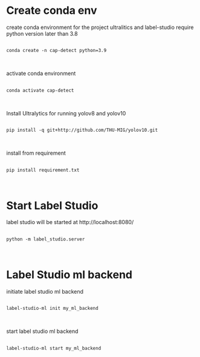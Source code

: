 # Create conda env

create conda environment for the project
ultralitics and label-studio require python version later than 3.8
##
    conda create -n cap-detect python=3.9
<br>

activate conda environment
##
    conda activate cap-detect
<br>

Install Ultralytics for running yolov8 and yolov10
##
    pip install -q git+http://github.com/THU-MIG/yolov10.git
<br>

install from requirement
##
    pip install requirement.txt
    
<br>

# Start Label Studio
label studio will be started at http://localhost:8080/
##
    python -m label_studio.server

<br>


# Label Studio ml backend

initiate label studio ml backend
##
    label-studio-ml init my_ml_backend
<br>

start label studio ml backend
##
    label-studio-ml start my_ml_backend

<br>